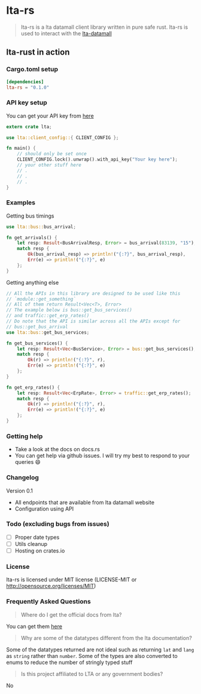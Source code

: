 # lta-rs
> lta-rs is a lta datamall client library written in pure safe rust. lta-rs is used to interact with the [lta-datamall](https://www.mytransport.sg/content/mytransport/home/dataMall.html)

## lta-rust in action

### Cargo.toml setup
```toml
[dependencies]
lta-rs = "0.1.0"
```

### API key setup
You can get your API key from [here](https://www.mytransport.sg/content/mytransport/home/dataMall/request-for-api.html)

```rust
extern crate lta;

use lta::client_config::{ CLIENT_CONFIG };

fn main() {
    // should only be set once
    CLIENT_CONFIG.lock().unwrap().with_api_key("Your key here");
    // your other stuff here
    // .
    // .
    // .
}

```

### Examples

Getting bus timings
```rust
use lta::bus::bus_arrival;

fn get_arrivals() {
    let resp: Result<BusArrivalResp, Error> = bus_arrival(83139, "15");
    match resp {
        Ok(bus_arrival_resp) => println!("{:?}", bus_arrival_resp),
        Err(e) => println!("{:?}", e)
    };
}
```

Getting anything else
```rust
// All the APIs in this library are designed to be used like this
// `module::get_something`
// All of them return Result<Vec<T>, Error>
// The example below is bus::get_bus_services()
// and traffic::get_erp_rates()
// Do note that the API is similar across all the APIs except for
// bus::get_bus_arrival
use lta::bus::get_bus_services;

fn get_bus_services() {
    let resp: Result<Vec<BusService>, Error> = bus::get_bus_services();
    match resp {
        Ok(r) => println!("{:?}", r),
        Err(e) => println!("{:?}", e)
    };
}

fn get_erp_rates() {
    let resp: Result<Vec<ErpRate>, Error> = traffic::get_erp_rates();
    match resp {
        Ok(r) => println!("{:?}", r),
        Err(e) => println!("{:?}", e)
    };
}
```

### Getting help
- Take a look at the docs on docs.rs
- You can get help via github issues. I will try my best to respond to your queries :smile:

### Changelog
Version 0.1
- All endpoints that are available from lta datamall website
- Configuration using API

### Todo (excluding bugs from issues)
- [ ] Proper date types
- [ ] Utils cleanup
- [ ] Hosting on crates.io

### License
lta-rs is licensed under MIT license (LICENSE-MIT or http://opensource.org/licenses/MIT)


### Frequently Asked Questions

> Where do I get the official docs from lta?

You can get them [here](https://www.mytransport.sg/content/dam/datamall/datasets/LTA_DataMall_API_User_Guide.pdf)

> Why are some of the datatypes different from the lta documentation?

Some of the datatypes returned are not ideal such as returning `lat` and `lang` as `string` rather than `number`. Some of the types are also converted to enums to reduce the number of stringly typed stuff

> Is this project affiliated to LTA or any government bodies?

No